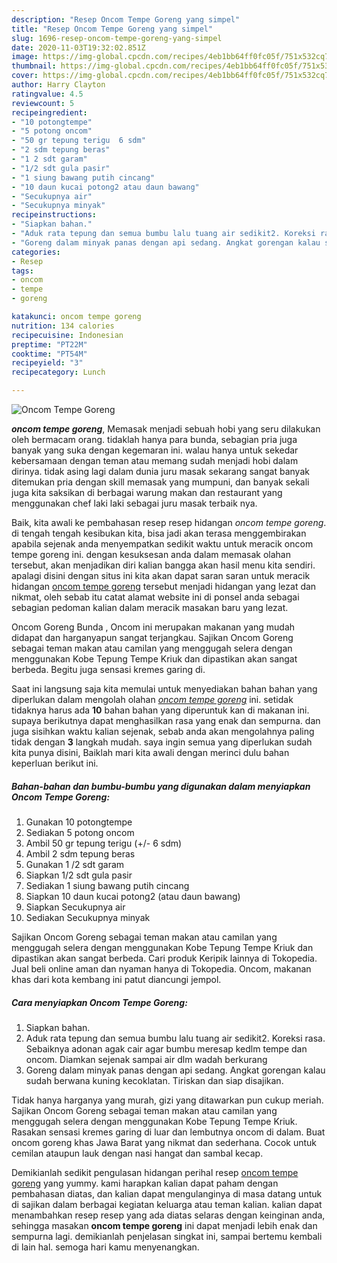 ```yaml
---
description: "Resep Oncom Tempe Goreng yang simpel"
title: "Resep Oncom Tempe Goreng yang simpel"
slug: 1696-resep-oncom-tempe-goreng-yang-simpel
date: 2020-11-03T19:32:02.851Z
image: https://img-global.cpcdn.com/recipes/4eb1bb64ff0fc05f/751x532cq70/oncom-tempe-goreng-foto-resep-utama.jpg
thumbnail: https://img-global.cpcdn.com/recipes/4eb1bb64ff0fc05f/751x532cq70/oncom-tempe-goreng-foto-resep-utama.jpg
cover: https://img-global.cpcdn.com/recipes/4eb1bb64ff0fc05f/751x532cq70/oncom-tempe-goreng-foto-resep-utama.jpg
author: Harry Clayton
ratingvalue: 4.5
reviewcount: 5
recipeingredient:
- "10 potongtempe"
- "5 potong oncom"
- "50 gr tepung terigu  6 sdm"
- "2 sdm tepung beras"
- "1 2 sdt garam"
- "1/2 sdt gula pasir"
- "1 siung bawang putih cincang"
- "10 daun kucai potong2 atau daun bawang"
- "Secukupnya air"
- "Secukupnya minyak"
recipeinstructions:
- "Siapkan bahan."
- "Aduk rata tepung dan semua bumbu lalu tuang air sedikit2. Koreksi rasa. Sebaiknya adonan agak cair agar bumbu meresap kedlm tempe dan oncom. Diamkan sejenak sampai air dlm wadah berkurang"
- "Goreng dalam minyak panas dengan api sedang. Angkat gorengan kalau sudah berwana kuning kecoklatan. Tiriskan dan siap disajikan."
categories:
- Resep
tags:
- oncom
- tempe
- goreng

katakunci: oncom tempe goreng 
nutrition: 134 calories
recipecuisine: Indonesian
preptime: "PT22M"
cooktime: "PT54M"
recipeyield: "3"
recipecategory: Lunch

---
```



![Oncom Tempe Goreng](https://img-global.cpcdn.com/recipes/4eb1bb64ff0fc05f/751x532cq70/oncom-tempe-goreng-foto-resep-utama.jpg)

<b><i>oncom tempe goreng</i></b>, Memasak menjadi sebuah hobi yang seru dilakukan oleh bermacam orang. tidaklah hanya para bunda, sebagian pria juga banyak yang suka dengan kegemaran ini. walau hanya untuk sekedar kebersamaan dengan teman atau memang sudah menjadi hobi dalam dirinya. tidak asing lagi dalam dunia juru masak sekarang sangat banyak ditemukan pria dengan skill memasak yang mumpuni, dan banyak sekali juga kita saksikan di berbagai warung makan dan restaurant yang menggunakan chef laki laki sebagai juru masak terbaik nya.

Baik, kita awali ke pembahasan resep resep hidangan <i>oncom tempe goreng</i>. di tengah tengah kesibukan kita, bisa jadi akan terasa menggembirakan apabila sejenak anda menyempatkan sedikit waktu untuk meracik oncom tempe goreng ini. dengan kesuksesan anda dalam memasak olahan tersebut, akan menjadikan diri kalian bangga akan hasil menu kita sendiri. apalagi disini dengan situs ini kita akan dapat saran saran untuk meracik hidangan <u>oncom tempe goreng</u> tersebut menjadi hidangan yang lezat dan nikmat, oleh sebab itu catat alamat website ini di ponsel anda sebagai sebagian pedoman kalian dalam meracik masakan baru yang lezat.

Oncom Goreng Bunda , Oncom ini merupakan makanan yang mudah didapat dan harganyapun sangat terjangkau. Sajikan Oncom Goreng sebagai teman makan atau camilan yang menggugah selera dengan menggunakan Kobe Tepung Tempe Kriuk dan dipastikan akan sangat berbeda. Begitu juga sensasi kremes garing di.


Saat ini langsung saja kita memulai untuk menyediakan bahan bahan yang diperlukan dalam mengolah olahan <u><i>oncom tempe goreng</i></u> ini. setidak tidaknya harus ada <b>10</b> bahan bahan yang diperuntuk kan di makanan ini. supaya berikutnya dapat menghasilkan rasa yang enak dan sempurna. dan juga sisihkan waktu kalian sejenak, sebab anda akan mengolahnya paling tidak dengan <b>3</b> langkah mudah. saya ingin semua yang diperlukan sudah kita punya disini, Baiklah mari kita awali dengan merinci dulu bahan keperluan berikut ini.

<!--inarticleads1-->

##### Bahan-bahan dan bumbu-bumbu yang digunakan dalam menyiapkan Oncom Tempe Goreng:

1. Gunakan 10 potongtempe
1. Sediakan 5 potong oncom
1. Ambil 50 gr tepung terigu (+/- 6 sdm)
1. Ambil 2 sdm tepung beras
1. Gunakan 1 /2 sdt garam
1. Siapkan 1/2 sdt gula pasir
1. Sediakan 1 siung bawang putih cincang
1. Siapkan 10 daun kucai potong2 (atau daun bawang)
1. Siapkan Secukupnya air
1. Sediakan Secukupnya minyak


Sajikan Oncom Goreng sebagai teman makan atau camilan yang menggugah selera dengan menggunakan Kobe Tepung Tempe Kriuk dan dipastikan akan sangat berbeda. Cari produk Keripik lainnya di Tokopedia. Jual beli online aman dan nyaman hanya di Tokopedia. Oncom, makanan khas dari kota kembang ini patut diancungi jempol. 

<!--inarticleads2-->

##### Cara menyiapkan Oncom Tempe Goreng:

1. Siapkan bahan.
1. Aduk rata tepung dan semua bumbu lalu tuang air sedikit2. Koreksi rasa. Sebaiknya adonan agak cair agar bumbu meresap kedlm tempe dan oncom. Diamkan sejenak sampai air dlm wadah berkurang
1. Goreng dalam minyak panas dengan api sedang. Angkat gorengan kalau sudah berwana kuning kecoklatan. Tiriskan dan siap disajikan.


Tidak hanya harganya yang murah, gizi yang ditawarkan pun cukup meriah. Sajikan Oncom Goreng sebagai teman makan atau camilan yang menggugah selera dengan menggunakan Kobe Tepung Tempe Kriuk. Rasakan sensasi kremes garing di luar dan lembutnya oncom di dalam. Buat oncom goreng khas Jawa Barat yang nikmat dan sederhana. Cocok untuk cemilan ataupun lauk dengan nasi hangat dan sambal kecap. 

Demikianlah sedikit pengulasan hidangan perihal resep <u>oncom tempe goreng</u> yang yummy. kami harapkan kalian dapat paham dengan pembahasan diatas, dan kalian dapat mengulanginya di masa datang untuk di sajikan dalam berbagai kegiatan keluarga atau teman kalian. kalian dapat menambahkan resep resep yang ada diatas selaras dengan keinginan anda, sehingga masakan <b>oncom tempe goreng</b> ini dapat menjadi lebih enak dan sempurna lagi. demikianlah penjelasan singkat ini, sampai bertemu kembali di lain hal. semoga hari kamu menyenangkan.
